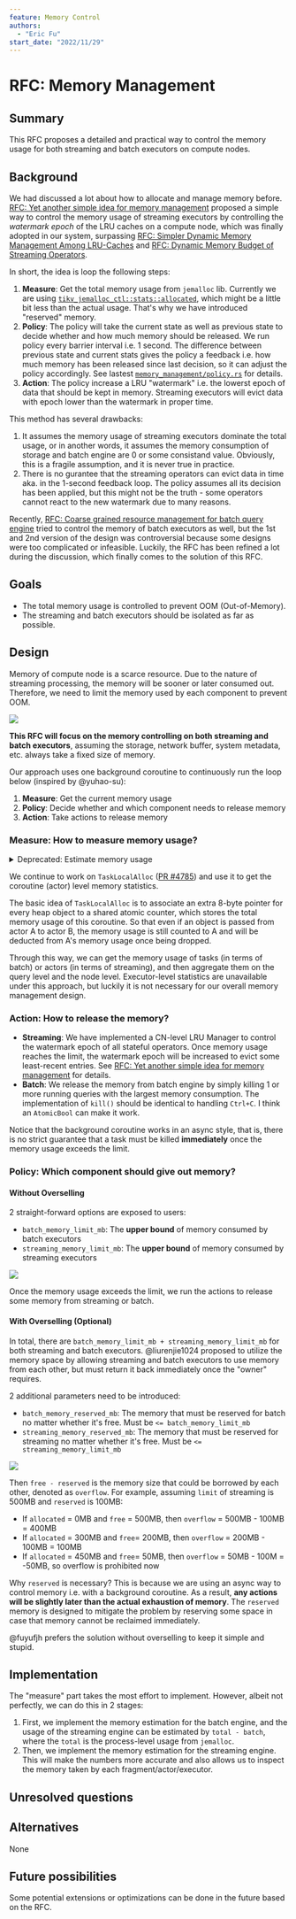 ```yaml
---
feature: Memory Control
authors:
  - "Eric Fu"
start_date: "2022/11/29"
---
```


# RFC: Memory Management

## Summary

This RFC proposes a detailed and practical way to control the memory usage for both streaming and batch executors on compute nodes.

## Background

We had discussed a lot about how to allocate and manage memory before. [RFC: Yet another simple idea for memory management](https://singularity-data.quip.com/CldAAcFmzZSO/Yet-another-simple-idea-for-memory-management) proposed a simple way to control the memory usage of streaming executors by controlling the *watermark epoch* of the LRU caches on a compute node, which was finally adopted in our system, surpassing [RFC: Simpler Dynamic Memory Management Among LRU-Caches](https://singularity-data.quip.com/A1kHAOBUo3Im/RFC-Simpler-Dynamic-Memory-Management-Among-LRU-Caches) and [RFC: Dynamic Memory Budget of Streaming Operators](https://singularity-data.quip.com/J9KYAQc2xIbr/RFC-Dynamic-Memory-Budget-of-Streaming-Operators).

In short, the idea is loop the following steps:

1. **Measure**: Get the total memory usage from `jemalloc` lib. Currently we are using [`tikv_jemalloc_ctl::stats::allocated`](https://docs.rs/tikv-jemalloc-ctl/0.5.0/tikv_jemalloc_ctl/stats/struct.allocated.html), which might be a little bit less than the actual usage. That's why we have introduced "reserved" memory.
2. **Policy**: The policy will take the current state as well as previous state to decide whether and how much memory should be released. We run policy every barrier interval i.e. 1 second. The difference between previous state and current stats gives the policy a feedback i.e. how much memory has been released since last decision, so it can adjust the policy accordingly. See lastest [`memory_management/policy.rs`](https://github.com/risingwavelabs/risingwave/blob/main/src/compute/src/memory_management/policy.rs) for details.
3. **Action**: The policy increase a LRU "watermark" i.e. the lowerst epoch of data that should be kept in memory. Streaming executors will evict data with epoch lower than the watermark in proper time.

This method has several drawbacks:

1. It assumes the memory usage of streaming executors dominate the total usage, or in another words, it assumes the memory consumption of storage and batch engine are 0 or some consistand value. Obviously, this is a fragile assumption, and it is never true in practice.
2. There is no gurantee that the streaming operators can evict data in time aka. in the 1-second feedback loop. The policy assumes all its decision has been applied, but this might not be the truth - some operators cannot react to the new watermark due to many reasons.


Recently, [RFC: Coarse grained resource management for batch query engine](https://github.com/risingwavelabs/rfcs/pull/11) tried to control the memory of batch executors as well, but the 1st and 2nd version of the design was controversial because some designs were too complicated or infeasible. Luckily, the RFC has been refined a lot during the discussion, which finally comes to the solution of this RFC. 

## Goals

- The total memory usage is controlled to prevent OOM (Out-of-Memory).
- The streaming and batch executors should be isolated as far as possible.

## Design

Memory of compute node is a scarce resource. Due to the nature of streaming processing, the memory will be sooner or later consumed out. Therefore, we need to limit the memory used by each component to prevent OOM.

![](images/overall-memory-allocation.drawio.svg)

**This RFC will focus on the memory controlling on both streaming and batch executors**, assuming the storage, network buffer, system metadata, etc. always take a fixed size of memory.

Our approach uses one background coroutine to continuously run the loop below (inspired by @yuhao-su):

1. **Measure**: Get the current memory usage
2. **Policy**: Decide whether and which component needs to release memory
3. **Action**: Take actions to release memory

### Measure: How to measure memory usage?

<details>
<summary>Deprecated: Estimate memory usage</summary>
Here we propose to use the simple and stupid way to calculate the memory usage - **estimating** the memory consumed by all the in-memory data structures and aggregating in levels. This is opposite to the solutions that rely on memory allocators to get an exact memory usage.

How to estimate memory usage depends on the data structures:

- For indexing structures like `HashMap`, `BTreeMap`, etc., we could estimate the memory size according to the `capacity()` or something else. 
   - @liurenjie1024: It also seems possible to inject an `Allocator` to count the exact allocated space, as long as it exposed such generic type parameter.
- For pure data structures like `DataChunk`, `Vec<Datum>`, etc., we could compute the exact size it used by summing up the sizes of internal arrays & variables as well as padding and other overhead.

A CN-level memory manager will collect the memory usage in a fixed interval like 100ms. It collects the memory recursively regarding the hierarchy: stream/batch -> fragments -> actors -> executors. To simplify the ownership, executors' memory usage can be stored in `AtomicUsize` and be updated by executors on every `next()`.
</details>

We continue to work on `TaskLocalAlloc` ([PR #4785](https://github.com/risingwavelabs/risingwave/pull/4785)) and use it to get the coroutine (actor) level memory statistics.

The basic idea of `TaskLocalAlloc` is to associate an extra 8-byte pointer for every heap object to a shared atomic counter, which stores the total memory usage of this coroutine. So that even if an object is passed from actor A to actor B, the memory usage is still counted to A and will be deducted from A's memory usage once being dropped.

Through this way, we can get the memory usage of tasks (in terms of batch) or actors (in terms of streaming), and then aggregate them on the query level and the node level. Executor-level statistics are unavailable under this approach, but luckily it is not necessary for our overall memory management design.

### Action: How to release the memory?

- **Streaming**: We have implemented a CN-level LRU Manager to control the watermark epoch of all stateful operators. Once memory usage reaches the limit, the watermark epoch will be increased to evict some least-recent entries. See [RFC: Yet another simple idea for memory management](https://singularity-data.quip.com/CldAAcFmzZSO/Yet-another-simple-idea-for-memory-management) for details.
- **Batch**: We release the memory from batch engine by simply killing 1 or more running queries with the largest memory consumption. The implementation of `kill()` should be identical to handling `Ctrl+C`. I think an `AtomicBool` can make it work.

Notice that the background coroutine works in an async style, that is, there is no strict guarantee that a task must be killed **immediately** once the memory usage exceeds the limit. 

### Policy: Which component should give out memory?

#### Without Overselling

2 straight-forward options are exposed to users:

- `batch_memory_limit_mb`: The **upper bound** of memory consumed by batch executors
- `streaming_memory_limit_mb`: The **upper bound** of memory consumed by streaming executors

![](images/policy-without-overselling.drawio.svg)

Once the memory usage exceeds the limit, we run the actions to release some memory from streaming or batch.

#### With Overselling (Optional)

In total, there are `batch_memory_limit_mb + streaming_memory_limit_mb` for both streaming and batch executors. @liurenjie1024 proposed to utilize the memory space by allowing streaming and batch executors to use memory from each other, but must return it back immediately once the "owner" requires.

2 additional parameters need to be introduced:

- `batch_memory_reserved_mb`: The memory that must be reserved for batch no matter whether it's free. Must be `<= batch_memory_limit_mb`
- `streaming_memory_reserved_mb`: The memory that must be reserved for streaming no matter whether it's free. Must be `<= streaming_memory_limit_mb`

![](images/policy-with-overselling.drawio.svg)

Then `free - reserved` is the memory size that could be borrowed by each other, denoted as `overflow`. For example, assuming `limit` of streaming is 500MB and `reserved` is 100MB:

- If `allocated` = 0MB and `free` = 500MB, then `overflow` = 500MB - 100MB = 400MB
- If `allocated` = 300MB and `free`= 200MB, then `overflow` = 200MB - 100MB = 100MB
- If `allocated` = 450MB and `free`= 50MB, then `overflow` = 50MB - 100M = -50MB, so overflow is prohibited now

Why `reserved` is necessary? This is because we are using an async way to control memory i.e. with a background coroutine. As a result, **any actions will be slightly later than the actual exhaustion of memory**. The `reserved` memory is designed to mitigate the problem by reserving some space in case that memory cannot be reclaimed immediately.

@fuyufjh prefers the solution without overselling to keep it simple and stupid.

## Implementation

The "measure" part takes the most effort to implement. However, albeit not perfectly, we can do this in 2 stages:

1. First, we implement the memory estimation for the batch engine, and the usage of the streaming engine can be estimated by `total - batch`, where the `total` is the process-level usage from `jemalloc`.
2. Then, we implement the memory estimation for the streaming engine. This will make the numbers more accurate and also allows us to inspect the memory taken by each fragment/actor/executor. 


## Unresolved questions




## Alternatives

None

## Future possibilities

Some potential extensions or optimizations can be done in the future based on the RFC.
